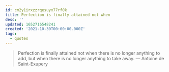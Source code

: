 ```yaml
---
id: cm2y1irxzzrqesuyx77rf0k
title: Perfection is finally attained not when
desc: ''
updated: 1652716548241
created: '2021-10-30T00:00:00.000Z'
tags:
  - quotes
---
```


> Perfection is finally attained not when there is no longer anything to add, but when there is no longer anything to take away. — Antoine de Saint-Exupery
